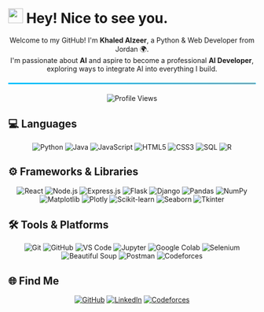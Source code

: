 <h1>
  <img src="https://emojis.slackmojis.com/emojis/images/1531849430/4246/blob-sunglasses.gif?1531849430" width="30"/> 
  Hey! Nice to see you.
</h1>

<p align="center">
  Welcome to my GitHub! I'm <b>Khaled Alzeer</b>, a Python & Web Developer from Jordan 🌍.<br/>
  I'm passionate about <b>AI</b> and aspire to become a professional <b>AI Developer</b>, exploring ways to integrate AI into everything I build.
</p>

<hr style="border: 1px solid #00bfff; background: linear-gradient(to right, #00bfff, #ff7f50); margin: 20px 0;" />

<p align="center">
  <img src="https://komarev.com/ghpvc/?username=khaledAlzeer&style=flat-square&color=blue" alt="Profile Views" />
</p>

<h2>💻 Languages</h2>
<p align="center">
  <img alt="Python" src="https://img.shields.io/badge/-Python-3776AB?style=for-the-badge&logo=python&logoColor=white"/>
  <img alt="Java" src="https://img.shields.io/badge/-Java-007396?style=for-the-badge&logo=java&logoColor=white"/>
  <img alt="JavaScript" src="https://img.shields.io/badge/-JavaScript-F7DF1E?style=for-the-badge&logo=javascript&logoColor=black"/>
  <img alt="HTML5" src="https://img.shields.io/badge/-HTML5-E34F26?style=for-the-badge&logo=html5&logoColor=white"/>
  <img alt="CSS3" src="https://img.shields.io/badge/-CSS3-1572B6?style=for-the-badge&logo=css3&logoColor=white"/>
  <img alt="SQL" src="https://img.shields.io/badge/-SQL-4479A1?style=for-the-badge&logo=mysql&logoColor=white"/>
  <img alt="R" src="https://img.shields.io/badge/-R-276DC3?style=for-the-badge&logo=r&logoColor=white"/>
</p>

<h2>⚙️ Frameworks & Libraries</h2>
<p align="center">
  <img alt="React" src="https://img.shields.io/badge/-React-61DAFB?style=for-the-badge&logo=react&logoColor=black"/>
  <img alt="Node.js" src="https://img.shields.io/badge/-Node.js-43853d?style=for-the-badge&logo=node.js&logoColor=white"/>
  <img alt="Express.js" src="https://img.shields.io/badge/-Express.js-000000?style=for-the-badge&logo=express&logoColor=white"/>
  <img alt="Flask" src="https://img.shields.io/badge/-Flask-000000?style=for-the-badge&logo=flask&logoColor=white"/>
  <img alt="Django" src="https://img.shields.io/badge/-Django-092E20?style=for-the-badge&logo=django&logoColor=white"/>
  <img alt="Pandas" src="https://img.shields.io/badge/-Pandas-150458?style=for-the-badge&logo=pandas&logoColor=white"/>
  <img alt="NumPy" src="https://img.shields.io/badge/-NumPy-013243?style=for-the-badge&logo=numpy&logoColor=white"/>
  <img alt="Matplotlib" src="https://img.shields.io/badge/-Matplotlib-11557C?style=for-the-badge&logo=matplotlib&logoColor=white"/>
  <img alt="Plotly" src="https://img.shields.io/badge/-Plotly-3F4F75?style=for-the-badge&logo=plotly&logoColor=white"/>
  <img alt="Scikit-learn" src="https://img.shields.io/badge/-Scikit--Learn-F7931E?style=for-the-badge&logo=scikit-learn&logoColor=white"/>
  <img alt="Seaborn" src="https://img.shields.io/badge/-Seaborn-4BACC6?style=for-the-badge"/>
  <img alt="Tkinter" src="https://img.shields.io/badge/-Tkinter-FF6F61?style=for-the-badge"/>
</p>

<h2>🛠 Tools & Platforms</h2>
<p align="center">
  <img alt="Git" src="https://img.shields.io/badge/-Git-F05032?style=for-the-badge&logo=git&logoColor=white"/>
  <img alt="GitHub" src="https://img.shields.io/badge/-GitHub-181717?style=for-the-badge&logo=github&logoColor=white"/>
  <img alt="VS Code" src="https://img.shields.io/badge/-VS_Code-007ACC?style=for-the-badge&logo=visual-studio-code&logoColor=white"/>
  <img alt="Jupyter" src="https://img.shields.io/badge/-Jupyter-F37626?style=for-the-badge&logo=jupyter&logoColor=white"/>
  <img alt="Google Colab" src="https://img.shields.io/badge/-Google_Colab-F9AB00?style=for-the-badge&logo=googlecolab&logoColor=white"/>
  <img alt="Selenium" src="https://img.shields.io/badge/-Selenium-43B02A?style=for-the-badge&logo=selenium&logoColor=white"/>
  <img alt="Beautiful Soup" src="https://img.shields.io/badge/-Beautiful_Soup-FF6F61?style=for-the-badge"/>
  <img alt="Postman" src="https://img.shields.io/badge/-Postman-FF6C37?style=for-the-badge&logo=postman&logoColor=white"/>
  <img alt="Codeforces" src="https://img.shields.io/badge/-Codeforces-1f2833?style=for-the-badge&logo=codeforces&logoColor=white"/>
</p>

<h2>🌐 Find Me</h2>
<p align="center">
  <a href="https://github.com/khaledAlzeer" target="_blank"><img alt="GitHub" src="https://img.shields.io/badge/GitHub-%2312100E.svg?&style=for-the-badge&logo=Github&logoColor=white" /></a>
  <a href="https://linkedin.com/in/khaled-alzeer-60787b322" target="_blank"><img alt="LinkedIn" src="https://img.shields.io/badge/LinkedIn-%230077B5.svg?&style=for-the-badge&logo=linkedin&logoColor=white" /></a>
  <a href="https://codeforces.com/profile/Khaled_Alzeer05" target="_blank"><img alt="Codeforces" src="https://img.shields.io/badge/Codeforces-1f1f1f?style=for-the-badge&logo=codeforces&logoColor=white" /></a>
</p>
